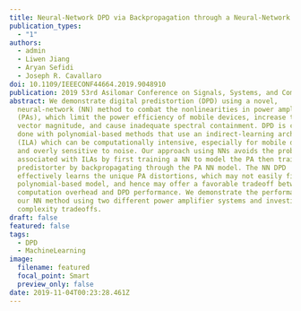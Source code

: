```yaml
---
title: Neural-Network DPD via Backpropagation through a Neural-Network Model of the PA
publication_types:
  - "1"
authors:
  - admin
  - Liwen Jiang
  - Aryan Sefidi
  - Joseph R. Cavallaro
doi: 10.1109/IEEECONF44664.2019.9048910
publication: 2019 53rd Asilomar Conference on Signals, Systems, and Computers
abstract: We demonstrate digital predistortion (DPD) using a novel,
  neural-network (NN) method to combat the nonlinearities in power amplifiers
  (PAs), which limit the power efficiency of mobile devices, increase the error
  vector magnitude, and cause inadequate spectral containment. DPD is commonly
  done with polynomial-based methods that use an indirect-learning architecture
  (ILA) which can be computationally intensive, especially for mobile devices,
  and overly sensitive to noise. Our approach using NNs avoids the problems
  associated with ILAs by first training a NN to model the PA then training a
  predistorter by backpropagating through the PA NN model. The NN DPD
  effectively learns the unique PA distortions, which may not easily fit a
  polynomial-based model, and hence may offer a favorable tradeoff between
  computation overhead and DPD performance. We demonstrate the performance of
  our NN method using two different power amplifier systems and investigate the
  complexity tradeoffs.
draft: false
featured: false
tags:
  - DPD
  - MachineLearning
image:
  filename: featured
  focal_point: Smart
  preview_only: false
date: 2019-11-04T00:23:28.461Z
---
```

